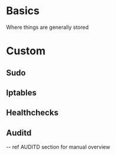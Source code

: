 # Basics
Where things are generally stored 


# Custom
## Sudo 

## Iptables

## Healthchecks

## Auditd 
-- ref AUDITD section for manual overview